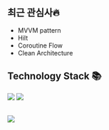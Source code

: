 ## 최근 관심사🔥
- MVVM pattern
- Hilt
- Coroutine Flow
- Clean Architecture 

## Technology Stack 📚   
<span><img src="https://img.shields.io/badge/JAVA-007396?style=flat-square&logo=Java&logoColor=white"/></span>
<span><img src="https://img.shields.io/badge/Kotlin-0095D5?style=flat-square&logo=Kotlin&logoColor=white"/></span>

<br><img src="https://github-readme-stats.vercel.app/api?username=tjrkdgnl&count_private=true)"/></br>



